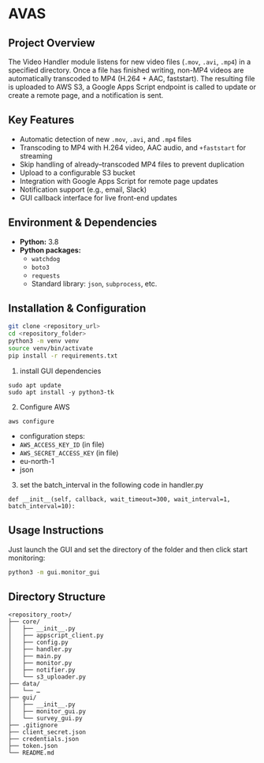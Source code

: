 # AVAS

## Project Overview
The Video Handler module listens for new video files (`.mov`, `.avi`, `.mp4`) in a specified directory. Once a file has finished writing, non-MP4 videos are automatically transcoded to MP4 (H.264 + AAC, faststart). The resulting file is uploaded to AWS S3, a Google Apps Script endpoint is called to update or create a remote page, and a notification is sent. 

## Key Features
- Automatic detection of new `.mov`, `.avi`, and `.mp4` files  
- Transcoding to MP4 with H.264 video, AAC audio, and `+faststart` for streaming  
- Skip handling of already–transcoded MP4 files to prevent duplication  
- Upload to a configurable S3 bucket  
- Integration with Google Apps Script for remote page updates  
- Notification support (e.g., email, Slack)  
- GUI callback interface for live front-end updates  

## Environment & Dependencies
- **Python:** 3.8  
- **Python packages:**  
    - `watchdog`  
    - `boto3`  
    - `requests`  
    - Standard library: `json`, `subprocess`, etc.  

## Installation & Configuration
```bash
git clone <repository_url>
cd <repository_folder>
python3 -m venv venv
source venv/bin/activate
pip install -r requirements.txt
```

1. install GUI dependencies
```
sudo apt update
sudo apt install -y python3-tk
```
2. Configure AWS
```
aws configure
```
- configuration steps:
- `AWS_ACCESS_KEY_ID`  (in file)
- `AWS_SECRET_ACCESS_KEY`  (in file)
- eu-north-1
- json
3. set the batch_interval in the following code in handler.py
```
def __init__(self, callback, wait_timeout=300, wait_interval=1, batch_interval=10):
```



## Usage Instructions
Just launch the GUI and set the directory of the folder and then click start monitoring:
```bash
python3 -m gui.monitor_gui
```

## Directory Structure
```text
<repository_root>/
├── core/
│   ├── __init__.py
│   ├── appscript_client.py
│   ├── config.py
│   ├── handler.py
│   ├── main.py
│   ├── monitor.py
│   ├── notifier.py
│   └── s3_uploader.py
├── data/
│   └── … 
├── gui/
│   ├── __init__.py
│   ├── monitor_gui.py
│   └── survey_gui.py
├── .gitignore
├── client_secret.json
├── credentials.json
├── token.json
└── README.md

```


